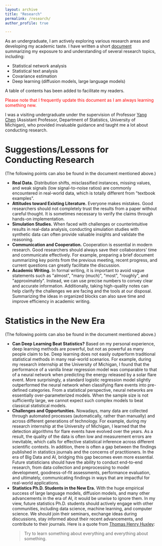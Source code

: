 ```yaml
---
layout: archive
title: "Research"
permalink: /research/
author_profile: true

---
```


As an undergraduate, I am actively exploring various research areas and developing my academic taste. I have written a short <a href="https://jacktangsy.github.io/files/Understanding_of_Research_SiyuanTang.pdf" target="_blank">document</a> summarizing my exposure to and understanding of several research topics, including:

- Statistical network analysis
- Statistical text analysis
- Covariance estimation
- Deep learning (diffusion models, large language models)

A table of contents has been added to facilitate my readers.

<span style="color:red">Please note that I frequently update this document as I am always learning something new.</span>

I was a visiting undergraduate under the supervision of Professor <a href="https://yangchenfunstatistics.github.io/yangchen.github.io//" target="_blank">Yang Chen</a> (Assistant Professor, Department of Statistics, University of Michigan), who provided invaluable guidance and taught me a lot about conducting research.

Suggestions/Lessons for Conducting Research
====
(The following points can also be found in the document mentioned above.)

- **Real Data.** Distribution shifts, misclassified instances, missing values, and weak signals (low signal-to-noise ratios) are commonly encountered in real-world data, which is totally different from "textbook examples".
- **Attitudes toward Existing Literature.** Everyone makes mistakes. Good researchers should not completely trust the results from a paper without careful thought. It is sometimes necessary to verify the claims through hands-on implementation.
- **Simulation Studies.** When faced with challenges or counterintuitive results in real-data analysis, conducting simulation studies with synthetic data can often provide valuable insights and validate the reasoning.
- **Communication and Cooperation.** Cooperation is essential in modern research. Good researchers should always save their collaborators' time and communicate effectively. For example, preparing a brief document summarizing key points from the previous meeting, recent progress, and current questions can greatly facilitate the discussion.
- **Academic Writing.** In formal writing, it is important to avoid vague statements such as "almost", "many (much)", "most", "roughly", and "approximately". Instead, we can use precise numbers to convey clear and accurate information. Additionally, taking high-quality notes can help clarify the challenges we are facing and the tools at our disposal. Summarizing the ideas in organized blocks can also save time and improve efficiency in academic writing.

Statistics in the New Era
====
(The following points can also be found in the document mentioned above.)

- **Can Deep Learning Beat Statistics?** Based on my personal experience, deep learning methods are powerful, but not as powerful as many people claim to be. Deep learning does not easily outperform traditional statistical methods in many real-world scenarios. For example, during my research internship at the University of Michigan, I found that the performance of a vanilla linear regression model was comparable to that of a neural network when predicting the energy released by a solar flare event. More surprisingly, a standard logistic regression model slightly outperformed the neural network when classifying flare events into pre-defined categories. From a statistical perspective, neural networks are essentially over-parameterized models. When the sample size is not sufficiently large, we cannot expect such complex models to beat classical statistical models.
- **Challenges and Opportunities.** Nowadays, many data are collected through automated processes (automatically, rather than manually) and across different generations of technology. For example, during my research internship at the University of Michigan, I learned that the detection algorithms for flare events have evolved over the years. As a result, the quality of the data is often low and measurement errors are inevitable, which calls for effective statistical inference across different scientific contexts. In addition, there is often a gap between the findings published in statistics journals and the concerns of practitioners. In the era of Big Data and AI, bridging this gap becomes even more essential. Future statisticians should have the ability to conduct end-to-end research, from data collection and preprocessing to model development, goodness-of-fit assessments, performance evaluation, and ultimately, communicating findings in ways that are impactful for real-world applications.
- **Statistics Ph.D. Students in the New Era.** With the huge empirical success of large language models, diffusion models, and many other advancements in the era of AI, it would be unwise to ignore them. In my view, future statistics Ph.D. students should actively engage with other communities, including data science, machine learning, and computer science. We should join their seminars, exchange ideas during discussions, stay informed about their recent advancements, and contribute to their journals. Here is a quote from <a href="https://en.wikipedia.org/wiki/Thomas_Henry_Huxley" target="_blank">Thomas Henry Huxley</a>:
  > Try to learn something about everything and everything about something.
